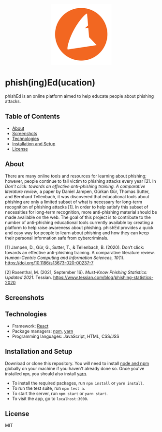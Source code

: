 <p align="center">
	<img src="src/images/phishEd-logo.svg" alt="logo" height="200px">
</p>

# phish(ing)Ed(ucation)

phishEd is an online platform aimed to help educate people about phishing attacks.

## Table of Contents

-   [About](#about)
-   [Screenshots](#screenshots)
-   [Technologies](#technologies)
-   [Installation and Setup](#installation-and-setup)
-   [License](#license)

## About

There are many online tools and resources for learning about phishing; however, people continue to fall victim to phishing attacks every year [2]. In _Don’t click: towards an effective anti-phishing training. A comparative literature review_, a paper by Daniel Jampen, Gürkan Gür, Thomas Sutter, and Bernhard Tellenbach, it was discovered that educational tools about phishing are only a limited subset of what is necessary for long-term recognition of phishing attacks [1]. In order to help satisfy this subset of necessities for long-term recognition, more anti-phishing material should be made available on the web. The goal of this project is to contribute to the number of anti-phishing educational tools currently available by creating a platform to help raise awareness about phishing. phishEd provides a quick and easy way for people to learn about phishing and how they can keep their personal information safe from cybercriminals.

[1] Jampen, D., Gür, G., Sutter, T., & Tellenbach, B. (2020). Don’t click: towards an effective anti-phishing training. A comparative literature review. _Human-Centric Computing and Information Sciences, 10_(1). https://doi.org/10.1186/s13673-020-00237-7

[2] Rosenthal, M. (2021, September 16). _Must-Know Phishing Statistics: Updated 2021_. Tessian. https://www.tessian.com/blog/phishing-statistics-2020

## Screenshots

## Technologies

-   Framework: [React](https://reactjs.org/)
-   Package managers: [npm](https://www.npmjs.com/), [yarn](https://yarnpkg.com/)
-   Programming languages: JavaScript, HTML, CSS/JSS

## Installation and Setup

Download or clone this repository. You will need to install [node and npm](https://docs.npmjs.com/downloading-and-installing-node-js-and-npm) globally on your machine if you haven't already done so. Once you've installed `npm`, you should also install [yarn](https://classic.yarnpkg.com/lang/en/docs/install/#windows-stable).

-   To install the required packages, run `npm install` or `yarn install`.
-   To run the test suite, run `npm test a`.
-   To start the server, run `npm start` or `yarn start`.
-   To visit the app, go to `localhost:3000`.

## License

MIT
